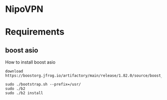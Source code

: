 # NipoVPN

# Requirements

## boost asio
How to install boost asio

```shell
download https://boostorg.jfrog.io/artifactory/main/release/1.82.0/source/boost_1_82_0.tar.bz2
```

```shell
sudo ./bootstrap.sh --prefix=/usr/
sudo ./b2
sudo ./b2 install
```

